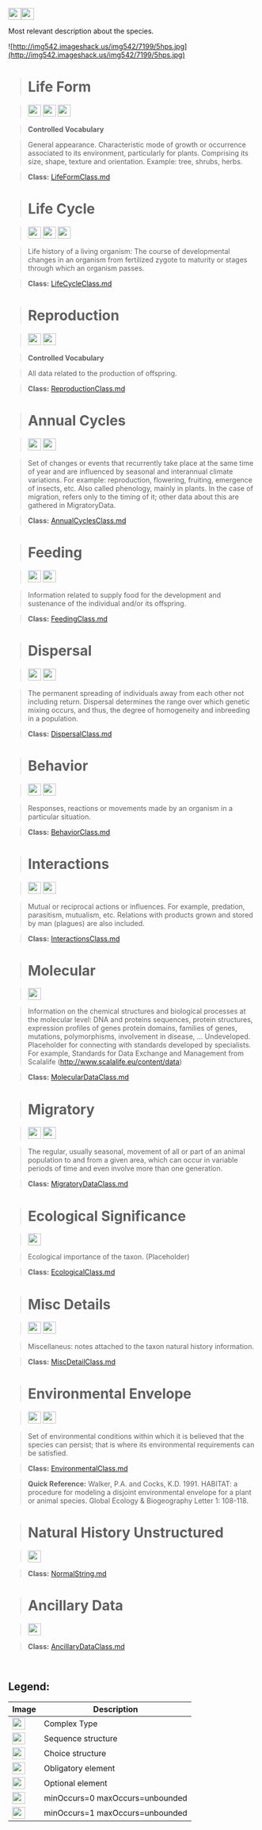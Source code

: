 <img src='http://imageshack.us/a/img16/5397/multipleg.jpg' width='26' height='24' /><img src='http://img266.imageshack.us/img266/2791/choice.jpg' width='26' height='24' />

Most relevant description about the species.

![http://img542.imageshack.us/img542/7199/5hps.jpg](http://img542.imageshack.us/img542/7199/5hps.jpg)




> # Life Form #

> <img src='http://img585.imageshack.us/img585/4808/optional.jpg' width='26' height='24' /> <img src='http://imageshack.us/a/img16/5397/multipleg.jpg' width='26' height='24' /> <img src='http://img6.imageshack.us/img6/1315/sequencej.jpg' width='26' height='24' />

> <b>Controlled Vocabulary</b>

> General appearance. Characteristic mode of growth or occurrence associated to its environment, particularly for plants.  Comprising its size, shape, texture and orientation. Example:  tree, shrubs, herbs.

> <b>Class:</b>  [LifeFormClass.md](../wiki/LifeFormClass.md)

> # Life Cycle #

> <img src='http://img585.imageshack.us/img585/4808/optional.jpg' width='26' height='24' /> <img src='http://imageshack.us/a/img16/5397/multipleg.jpg' width='26' height='24' /> <img src='http://img6.imageshack.us/img6/1315/sequencej.jpg' width='26' height='24' />

> Life history of a living organism: The course of developmental changes in an organism from fertilized zygote to maturity or stages through which an organism passes.

> <b>Class:</b> [LifeCycleClass.md](../wiki/LifeCycleClass.md)


> # Reproduction #

> <img src='http://img585.imageshack.us/img585/4808/optional.jpg' width='26' height='24' />  <img src='http://imageshack.us/a/img16/5397/multipleg.jpg' width='26' height='24' />


> <b>Controlled Vocabulary</b>

> All data related to the production of offspring.

> <b>Class:</b> [ReproductionClass.md](../wiki/ReproductionClass.md)


> # Annual Cycles #

> <img src='http://img585.imageshack.us/img585/4808/optional.jpg' width='26' height='24' /> <img src='http://imageshack.us/a/img16/5397/multipleg.jpg' width='26' height='24' />


> Set of changes or events that recurrently take place at the same time of year and are influenced by seasonal and interannual climate variations. For example: reproduction, flowering, fruiting, emergence of insects, etc. Also called phenology, mainly in plants. In the case of migration, refers only to the timing of it; other data about this are gathered in MigratoryData.

> <b>Class:</b> [AnnualCyclesClass.md](../wiki/AnnualCyclesClass.md)


> # Feeding #

> <img src='http://img585.imageshack.us/img585/4808/optional.jpg' width='26' height='24' /> <img src='http://imageshack.us/a/img16/5397/multipleg.jpg' width='26' height='24' />


> Information related to supply food for the development and sustenance of the individual and/or its offspring.


> <b>Class:</b> [FeedingClass.md](../wiki/FeedingClass.md)


> # Dispersal #

> <img src='http://img585.imageshack.us/img585/4808/optional.jpg' width='26' height='24' /> <img src='http://imageshack.us/a/img16/5397/multipleg.jpg' width='26' height='24' />

> The permanent spreading of individuals away from each other not including return. Dispersal determines the range over which genetic mixing occurs, and thus, the degree of homogeneity and inbreeding in a population.

> <b>Class:</b> [DispersalClass.md](../wiki/DispersalClass.md)

> # Behavior #

> <img src='http://img585.imageshack.us/img585/4808/optional.jpg' width='26' height='24' /> <img src='http://imageshack.us/a/img16/5397/multipleg.jpg' width='26' height='24' />

> Responses, reactions or movements made by an organism in a particular situation.

> <b>Class:</b>  [BehaviorClass.md](../wiki/BehaviorClass.md)

> # Interactions #

> <img src='http://img585.imageshack.us/img585/4808/optional.jpg' width='26' height='24' /> <img src='http://imageshack.us/a/img16/5397/multipleg.jpg' width='26' height='24' />

> Mutual or reciprocal actions or influences.  For example, predation, parasitism, mutualism, etc.  Relations with products grown and stored by man (plagues) are also included.

> <b>Class:</b> [InteractionsClass.md](../wiki/InteractionsClass.md)

> # Molecular #

> <img src='http://img585.imageshack.us/img585/4808/optional.jpg' width='26' height='24' />

> Information on the chemical structures and biological processes at the molecular level: DNA and proteins sequences, protein structures, expression profiles of genes protein domains, families of genes,  mutations, polymorphisms, involvement in disease, ... Undeveloped. Placeholder for connecting with standards developed by specialists. For example, Standards for Data Exchange and Management from Scalalife (http://www.scalalife.eu/content/data)

> <b>Class:</b> [MolecularDataClass.md](../wiki/MolecularDataClass.md)

> # Migratory #

> <img src='http://img585.imageshack.us/img585/4808/optional.jpg' width='26' height='24' /> <img src='http://imageshack.us/a/img16/5397/multipleg.jpg' width='26' height='24' />

> The regular, usually seasonal, movement of all or part of an animal population to and from a given area, which can occur in variable periods of time and even involve more than one generation.

> <b>Class:</b> [MigratoryDataClass.md](../wiki/MigratoryDataClass.md)

> # Ecological Significance #

> <img src='http://img585.imageshack.us/img585/4808/optional.jpg' width='26' height='24' />


> Ecological importance of the taxon. (Placeholder)

> <b>Class:</b> [EcologicalClass.md](../wiki/EcologicalClass.md)

> # Misc Details #

> <img src='http://img585.imageshack.us/img585/4808/optional.jpg' width='26' height='24' /> <img src='http://imageshack.us/a/img16/5397/multipleg.jpg' width='26' height='24' />


> Miscellaneus: notes attached to the taxon natural history information.

> <b>Class:</b> [MiscDetailClass.md](../wiki/MiscDetailClass.md)

> # Environmental Envelope #

> <img src='http://img585.imageshack.us/img585/4808/optional.jpg' width='26' height='24' /> <img src='http://imageshack.us/a/img16/5397/multipleg.jpg' width='26' height='24' />

> Set of environmental conditions within which it is believed that the species can persist; that is where its environmental requirements can be satisfied.

> <b>Class:</b> [EnvironmentalClass.md](../wiki/EnvironmentalClass.md)

> <b>Quick Reference:</b> Walker, P.A. and Cocks, K.D. 1991. HABITAT: a procedure for modeling a disjoint environmental envelope for a plant or animal species. Global Ecology & Biogeography Letter 1: 108-118.

> # Natural History Unstructured #

> <img src='http://img585.imageshack.us/img585/4808/optional.jpg' width='26' height='24' />


> <b>Class:</b> [NormalString.md](../wiki/NormalString.md)


> # Ancillary Data #

> <img src='http://img52.imageshack.us/img52/2777/elementkw.jpg' width='26' height='24' />


> <b>Class:</b> [AncillaryDataClass.md](../wiki/AncillaryDataClass.md)

<br>

<h2><b>Legend:</b></h2>

<table><thead><th>Image</th><th>Description</th></thead><tbody>
<tr><td><img src='http://imageshack.us/a/img16/5397/multipleg.jpg' width='26' height='24' /></td><td>Complex Type</td></tr>
<tr><td><img src='http://img6.imageshack.us/img6/1315/sequencej.jpg' width='26' height='24' /></td><td>Sequence structure</td></tr>
<tr><td><img src='http://img266.imageshack.us/img266/2791/choice.jpg' width='26' height='24' /></td><td>Choice structure</td></tr>
<tr><td><img src='http://img52.imageshack.us/img52/2777/elementkw.jpg' width='26' height='24' /></td><td>Obligatory element</td></tr>
<tr><td><img src='http://img585.imageshack.us/img585/4808/optional.jpg' width='26' height='24' /></td><td>Optional element</td></tr>
<tr><td><img src='http://img19.imageshack.us/img19/4356/infinitol.jpg' width='26' height='24' /></td><td>minOccurs=0 maxOccurs=unbounded</td></tr>
<tr><td><img src='http://img198.imageshack.us/img198/6134/unoinfinito.jpg' width='26' height='24' /></td><td>minOccurs=1 maxOccurs=unbounded</td></tr>
